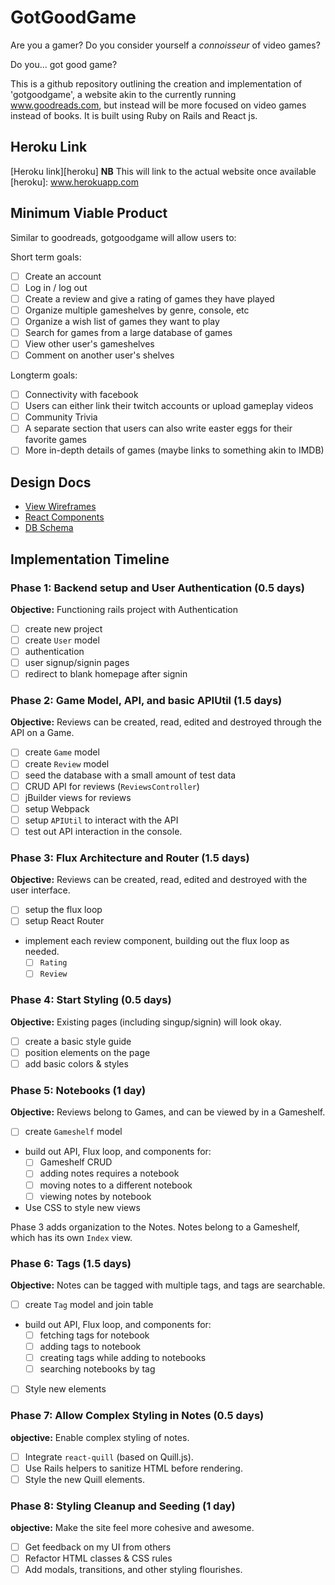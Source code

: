 # GotGoodGame

Are you a gamer? Do you consider yourself a <i>connoisseur</i> of video games?

Do you... got good game?

This is a github repository outlining the creation and implementation of
'gotgoodgame', a website akin to the currently running www.goodreads.com,
but instead will be more focused on video games instead of books. It is built
using Ruby on Rails and React js.

## Heroku Link
[Heroku link][heroku] **NB** This will link to the actual website once available
[heroku]: www.herokuapp.com

## Minimum Viable Product
Similar to goodreads, gotgoodgame will allow users to:

Short term goals:
- [ ] Create an account
- [ ] Log in / log out
- [ ] Create a review and give a rating of games they have played
- [ ] Organize multiple gameshelves by genre, console, etc
- [ ] Organize a wish list of games they want to play
- [ ] Search for games from a large database of games
- [ ] View other user's gameshelves
- [ ] Comment on another user's shelves

Longterm goals:
- [ ] Connectivity with facebook
- [ ] Users can either link their twitch accounts or upload gameplay videos
- [ ] Community Trivia
- [ ] A separate section that users can also write easter eggs for their favorite games
- [ ] More in-depth details of games (maybe links to something akin to IMDB)

## Design Docs
* [View Wireframes][views]
* [React Components][components]
* [DB Schema][schema]

[views]: ./docs/views.md
[components]: ./docs/components.md
[schema]: ./docs/schema.md

## Implementation Timeline

### Phase 1: Backend setup and User Authentication (0.5 days)

**Objective:** Functioning rails project with Authentication

- [ ] create new project
- [ ] create `User` model
- [ ] authentication
- [ ] user signup/signin pages
- [ ] redirect to blank homepage after signin

### Phase 2: Game Model, API, and basic APIUtil (1.5 days)

**Objective:** Reviews can be created, read, edited and destroyed through
the API on a Game.

- [ ] create `Game` model
- [ ] create `Review` model
- [ ] seed the database with a small amount of test data
- [ ] CRUD API for reviews (`ReviewsController`)
- [ ] jBuilder views for reviews
- [ ] setup Webpack
- [ ] setup `APIUtil` to interact with the API
- [ ] test out API interaction in the console.

### Phase 3: Flux Architecture and Router (1.5 days)

**Objective:** Reviews can be created, read, edited and destroyed with the
user interface.

- [ ] setup the flux loop
- [ ] setup React Router
- implement each review component, building out the flux loop as needed.
  - [ ] `Rating`
  - [ ] `Review`

### Phase 4: Start Styling (0.5 days)

**Objective:** Existing pages (including singup/signin) will look okay.

- [ ] create a basic style guide
- [ ] position elements on the page
- [ ] add basic colors & styles

### Phase 5: Notebooks (1 day)

**Objective:** Reviews belong to Games, and can be viewed by in a Gameshelf.

- [ ] create `Gameshelf` model
- build out API, Flux loop, and components for:
  - [ ] Gameshelf CRUD
  - [ ] adding notes requires a notebook
  - [ ] moving notes to a different notebook
  - [ ] viewing notes by notebook
- Use CSS to style new views

Phase 3 adds organization to the Notes. Notes belong to a Gameshelf,
which has its own `Index` view.

### Phase 6: Tags (1.5 days)

**Objective:** Notes can be tagged with multiple tags, and tags are searchable.

- [ ] create `Tag` model and join table
- build out API, Flux loop, and components for:
  - [ ] fetching tags for notebook
  - [ ] adding tags to notebook
  - [ ] creating tags while adding to notebooks
  - [ ] searching notebooks by tag
- [ ] Style new elements

### Phase 7: Allow Complex Styling in Notes (0.5 days)

**objective:** Enable complex styling of notes.

- [ ] Integrate `react-quill` (based on Quill.js).
- [ ] Use Rails helpers to sanitize HTML before rendering.
- [ ] Style the new Quill elements.

### Phase 8: Styling Cleanup and Seeding (1 day)

**objective:** Make the site feel more cohesive and awesome.

- [ ] Get feedback on my UI from others
- [ ] Refactor HTML classes & CSS rules
- [ ] Add modals, transitions, and other styling flourishes.
